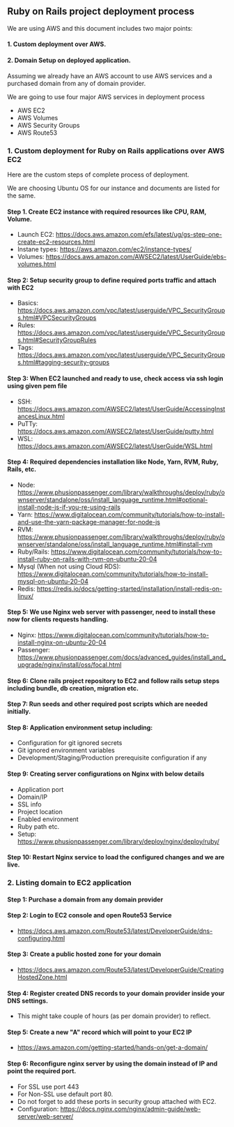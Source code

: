 ## Ruby on Rails project deployment process

We are using AWS and this document includes two major points:
#### 1. Custom deployment over AWS.
#### 2. Domain Setup on deployed application.

Assuming we already have an AWS account to use AWS services and a purchased domain from any of domain provider.

We are going to use four major AWS services in deployment process
- AWS EC2
- AWS Volumes
- AWS Security Groups
- AWS Route53

### 1. Custom deployment for Ruby on Rails applications over AWS EC2
Here are the custom steps of complete process of deployment. 

We are choosing Ubuntu OS for our instance and documents are listed for the same.

#### Step 1. Create EC2 instance with required resources like CPU, RAM, Volume.
- Launch EC2: https://docs.aws.amazon.com/efs/latest/ug/gs-step-one-create-ec2-resources.html
- Instane types: https://aws.amazon.com/ec2/instance-types/
- Volumes: https://docs.aws.amazon.com/AWSEC2/latest/UserGuide/ebs-volumes.html

#### Step 2: Setup security group to define required ports traffic and attach with EC2
- Basics: https://docs.aws.amazon.com/vpc/latest/userguide/VPC_SecurityGroups.html#VPCSecurityGroups
- Rules: https://docs.aws.amazon.com/vpc/latest/userguide/VPC_SecurityGroups.html#SecurityGroupRules
- Tags: https://docs.aws.amazon.com/vpc/latest/userguide/VPC_SecurityGroups.html#tagging-security-groups

#### Step 3: When EC2 launched and ready to use, check access via ssh login using given pem file
- SSH: https://docs.aws.amazon.com/AWSEC2/latest/UserGuide/AccessingInstancesLinux.html
- PuTTy: https://docs.aws.amazon.com/AWSEC2/latest/UserGuide/putty.html
- WSL: https://docs.aws.amazon.com/AWSEC2/latest/UserGuide/WSL.html 

#### Step 4: Required dependencies installation like Node, Yarn, RVM, Ruby, Rails, etc.
- Node: https://www.phusionpassenger.com/library/walkthroughs/deploy/ruby/ownserver/standalone/oss/install_language_runtime.html#optional-install-node-js-if-you-re-using-rails
- Yarn: https://www.digitalocean.com/community/tutorials/how-to-install-and-use-the-yarn-package-manager-for-node-js
- RVM: https://www.phusionpassenger.com/library/walkthroughs/deploy/ruby/ownserver/standalone/oss/install_language_runtime.html#install-rvm
- Ruby/Rails: https://www.digitalocean.com/community/tutorials/how-to-install-ruby-on-rails-with-rvm-on-ubuntu-20-04
- Mysql (When not using Cloud RDS): https://www.digitalocean.com/community/tutorials/how-to-install-mysql-on-ubuntu-20-04 
- Redis: https://redis.io/docs/getting-started/installation/install-redis-on-linux/

#### Step 5: We use Nginx web server with passenger, need to install these now for clients requests handling.
- Nginx: https://www.digitalocean.com/community/tutorials/how-to-install-nginx-on-ubuntu-20-04
- Passenger: https://www.phusionpassenger.com/docs/advanced_guides/install_and_upgrade/nginx/install/oss/focal.html

#### Step 6: Clone rails project repository to EC2 and follow rails setup steps including bundle, db creation, migration etc.

#### Step 7: Run seeds and other required post scripts which are needed initially.

#### Step 8: Application environment setup including:
- Configuration for git ignored secrets
- Git ignored environment variables
- Development/Staging/Production prerequisite configuration if any

#### Step 9: Creating server configurations on Nginx with below details
- Application port 
- Domain/IP
- SSL info
- Project location
- Enabled environment
- Ruby path etc.
- Setup: https://www.phusionpassenger.com/library/deploy/nginx/deploy/ruby/

#### Step 10: Restart Nginx service to load the configured changes and we are live.

### 2. Listing domain to EC2 application

#### Step 1: Purchase a domain from any domain provider

#### Step 2: Login to EC2 console and open Route53 Service
- https://docs.aws.amazon.com/Route53/latest/DeveloperGuide/dns-configuring.html

#### Step 3: Create a public hosted zone for your domain
- https://docs.aws.amazon.com/Route53/latest/DeveloperGuide/CreatingHostedZone.html

#### Step 4: Register created DNS records to your domain provider inside your DNS settings. 
- This might take couple of hours (as per domain provider) to reflect.

#### Step 5: Create a new "A" record which will point to your EC2 IP
- https://aws.amazon.com/getting-started/hands-on/get-a-domain/

#### Step 6: Reconfigure nginx server by using the domain instead of IP and point the required port.
- For SSL use port 443
- For Non-SSL use default port 80.
- Do not forget to add these ports in security group attached with EC2.
- Configuration: https://docs.nginx.com/nginx/admin-guide/web-server/web-server/


